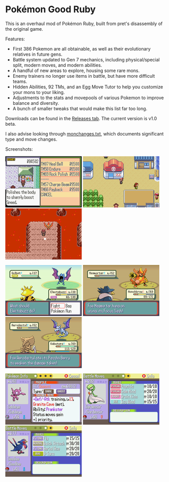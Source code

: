 # Pokémon Good Ruby

This is an overhaul mod of Pokémon Ruby, built from pret's disassembly of the original game.

Features:

* First 386 Pokemon are all obtainable, as well as their evolutionary relatives in future gens.
* Battle system updated to Gen 7 mechanics, including physical/special split, modern moves, and modern abilities.
* A handful of new areas to explore, housing some rare mons.
* Enemy trainers no longer use items in battle, but have more difficult teams.
* Hidden Abilities, 92 TMs, and an Egg Move Tutor to help you customize your mons to your liking.
* Adjustments to the stats and movepools of various Pokemon to improve balance and diversity.
* A bunch of smaller tweaks that would make this list far too long.

Downloads can be found in the [Releases tab](https://github.com/Doesnty/goodruby/releases). The current version is v1.0 beta.

I also advise looking through [monchanges.txt](https://github.com/Doesnty/goodruby/blob/master/notes/monchanges.txt), which documents significant type and move changes.

Screenshots:

![s1](screenshots/tmshop.png)
![s2](screenshots/dewfordmart2.png)
![s3](screenshots/moltres.png)

![s4](screenshots/battle.png)
![s5](screenshots/gen4mons.png)
![s6](screenshots/passho.png)

![s7](screenshots/status.png)
![s8](screenshots/moves.png)
![s9](screenshots/uturn.png)
